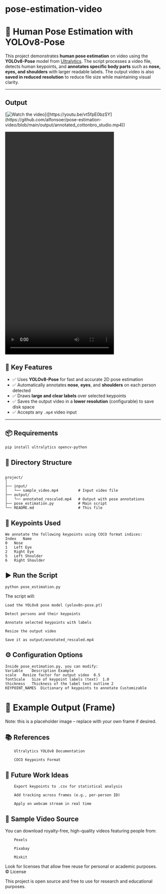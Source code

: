# pose-estimation-video
# 🎯 Human Pose Estimation with YOLOv8-Pose

This project demonstrates **human pose estimation** on video using the **YOLOv8-Pose** model from [Ultralytics](https://github.com/ultralytics/ultralytics). The script processes a video file, detects human keypoints, and **annotates specific body parts** such as **nose, eyes, and shoulders** with larger readable labels. The output video is also **saved in reduced resolution** to reduce file size while maintaining visual clarity.

---
## Output
[![Watch the video]([https://i.sstatic.net/Vp2cE.png](https://github.com/alfonsoer/pose-estimation-video/blob/main/output/annotated_cottonbro_studio.mp4))]([https://youtu.be/vt5fpE0bzSY](https://github.com/alfonsoer/pose-estimation-video/blob/main/output/annotated_cottonbro_studio.mp4))

<video src="[https://github.com/user-attachments/assets/d0c3580a-7cbc-4ab1-ad04-42d4e35166bc](https://github.com/alfonsoer/pose-estimation-video/blob/main/output/annotated_cottonbro_studio.mp4)" width="352" height="720"></video>
## 📌 Key Features

- ✅ Uses **YOLOv8-Pose** for fast and accurate 2D pose estimation
- ✅ Automatically annotates **nose**, **eyes**, and **shoulders** on each person detected
- ✅ Draws **large and clear labels** over selected keypoints
- ✅ Saves the output video in a **lower resolution** (configurable) to save disk space
- ✅ Accepts any `.mp4` video input

---

## 📦 Requirements

```bash
pip install ultralytics opencv-python
```


## 📁 Directory Structure
##
```
project/
│
├── input/
│   └── sample_video.mp4         # Input video file
├── output/
│   └── annotated_rescaled.mp4   # Output with pose annotations
├── pose_estimation.py           # Main script
└── README.md                    # This file
```

## 🧠 Keypoints Used
```
We annotate the following keypoints using COCO format indices:
Index	Name
0	Nose
1	Left Eye
2	Right Eye
5	Left Shoulder
6	Right Shoulder
```
## ▶️ Run the Script
```
python pose_estimation.py
```
The script will:

    Load the YOLOv8 pose model (yolov8n-pose.pt)

    Detect persons and their keypoints

    Annotate selected keypoints with labels

    Resize the output video

    Save it as output/annotated_rescaled.mp4

## ⚙️ Configuration Options
```
Inside pose_estimation.py, you can modify:
Variable	Description	Example
scale	Resize factor for output video	0.5
fontScale	Size of keypoint labels (text)	1.0
thickness	Thickness of the label text outline	2
KEYPOINT_NAMES	Dictionary of keypoints to annotate	Customizable
```
# 📝 Example Output (Frame)


Note: this is a placeholder image – replace with your own frame if desired.
## 📚 References
```
    Ultralytics YOLOv8 Documentation

    COCO Keypoints Format
```
## 🧠 Future Work Ideas
```
    Export keypoints to .csv for statistical analysis

    Add tracking across frames (e.g., per-person ID)

    Apply on webcam stream in real time
```
## 📸 Sample Video Source

You can download royalty-free, high-quality videos featuring people from:
```
    Pexels

    Pixabay

    Mixkit
```
Look for licenses that allow free reuse for personal or academic purposes.
© License

This project is open source and free to use for research and educational purposes.
